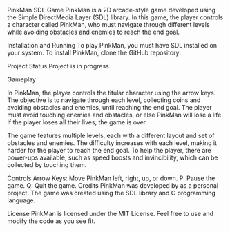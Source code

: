 PinkMan SDL Game
PinkMan is a 2D arcade-style game developed using the Simple DirectMedia Layer (SDL) library. In this game, the player controls a character called PinkMan, who must navigate through different levels while avoiding obstacles and enemies to reach the end goal.

Installation and Running
To play PinkMan, you must have SDL installed on your system.
To install PinkMan, clone the GitHub repository:

Project Status
Project is in progress.

Gameplay

In PinkMan, the player controls the titular character using the arrow keys. The objective is to navigate through each level, collecting coins and avoiding obstacles and enemies, until reaching the end goal. The player must avoid touching enemies and obstacles, or else PinkMan will lose a life. If the player loses all their lives, the game is over.

The game features multiple levels, each with a different layout and set of obstacles and enemies. The difficulty increases with each level, making it harder for the player to reach the end goal. To help the player, there are power-ups available, such as speed boosts and invincibility, which can be collected by touching them.

Controls
Arrow Keys: Move PinkMan left, right, up, or down.
P: Pause the game.
Q: Quit the game.
Credits
PinkMan was developed by <username> as a personal project. The game was created using the SDL library and C programming language.

License
PinkMan is licensed under the MIT License. Feel free to use and modify the code as you see fit.
